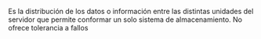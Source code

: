 Es la distribución de los datos o información entre las distintas unidades del servidor que permite conformar un solo sistema de almacenamiento. No ofrece tolerancia a fallos